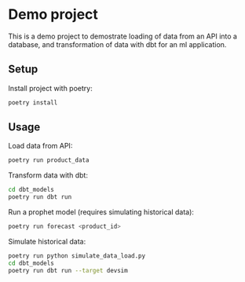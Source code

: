 # Demo project

This is a demo project to demostrate loading of data from an API into a database,
and transformation of data with dbt for an ml application.

## Setup

Install project with poetry:

```bash
poetry install
```

## Usage

Load data from API:

```bash
poetry run product_data
```

Transform data with dbt:

```bash
cd dbt_models
poetry run dbt run
```

Run a prophet model (requires simulating historical data):

```bash
poetry run forecast <product_id>
```

Simulate historical data:

```bash
poetry run python simulate_data_load.py
cd dbt_models
poetry run dbt run --target devsim
```
